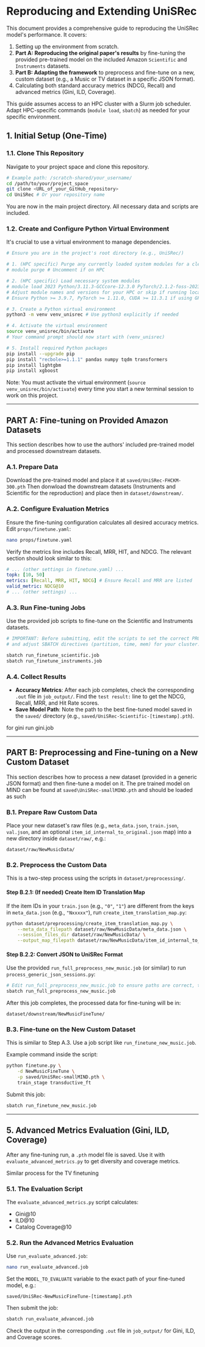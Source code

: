 # Reproducing and Extending UniSRec

This document provides a comprehensive guide to reproducing the UniSRec model's performance. It covers:
1.  Setting up the environment from scratch.
2.  **Part A: Reproducing the original paper's results** by fine-tuning the provided pre-trained model on the included Amazon `Scientific` and `Instruments` datasets.
3.  **Part B: Adapting the framework** to preprocess and fine-tune on a new, custom dataset (e.g., a Music or TV dataset in a specific JSON format).
4.  Calculating both standard accuracy metrics (NDCG, Recall) and advanced metrics (Gini, ILD, Coverage).

This guide assumes access to an HPC cluster with a Slurm job scheduler. Adapt HPC-specific commands (`module load`, `sbatch`) as needed for your specific environment.

## 1. Initial Setup (One-Time)

### 1.1. Clone This Repository
Navigate to your project space and clone this repository.

```bash
# Example path: /scratch-shared/your_username/
cd /path/to/your/project_space 
git clone <URL_of_your_GitHub_repository>
cd UniSRec # Or your repository name
```

You are now in the main project directory. All necessary data and scripts are included.

### 1.2. Create and Configure Python Virtual Environment

It's crucial to use a virtual environment to manage dependencies.

```bash
# Ensure you are in the project's root directory (e.g., UniSRec/)

# 1. (HPC specific) Purge any currently loaded system modules for a clean start
# module purge # Uncomment if on HPC

# 2. (HPC specific) Load necessary system modules 
# module load 2023 Python/3.11.3-GCCcore-12.3.0 PyTorch/2.1.2-foss-2023a-CUDA-12.1.1 
# Adjust module names and versions for your HPC or skip if running locally with conda/pip.
# Ensure Python >= 3.9.7, PyTorch >= 1.11.0, CUDA >= 11.3.1 if using GPU.

# 3. Create a Python virtual environment
python3 -m venv venv_unisrec # Use python3 explicitly if needed

# 4. Activate the virtual environment
source venv_unisrec/bin/activate
# Your command prompt should now start with (venv_unisrec)

# 5. Install required Python packages
pip install --upgrade pip
pip install "recbole>=1.1.1" pandas numpy tqdm transformers
pip install lightgbm
pip install xgboost
```

Note: You must activate the virtual environment (`source venv_unisrec/bin/activate`) every time you start a new terminal session to work on this project.

---

## PART A: Fine-tuning on Provided Amazon Datasets

This section describes how to use the authors' included pre-trained model and processed downstream datasets.

### A.1. Prepare Data

Download the pre-trained model and place it at `saved/UniSRec-FHCKM-300.pth` Then donwload the downstream datasets (Instruments and Scientific for the reproduction) and place then in `dataset/downstream/`. 
### A.2. Configure Evaluation Metrics

Ensure the fine-tuning configuration calculates all desired accuracy metrics. Edit `props/finetune.yaml`:

```bash
nano props/finetune.yaml
```

Verify the metrics line includes Recall, MRR, HIT, and NDCG. The relevant section should look similar to this:

```yaml
# ... (other settings in finetune.yaml) ...
topk: [10, 50]
metrics: [Recall, MRR, HIT, NDCG] # Ensure Recall and MRR are listed
valid_metric: NDCG@10 
# ... (other settings) ...
```

### A.3. Run Fine-tuning Jobs

Use the provided job scripts to fine-tune on the Scientific and Instruments datasets.

```bash
# IMPORTANT: Before submitting, edit the scripts to set the correct PROJECT_DIR path
# and adjust SBATCH directives (partition, time, mem) for your cluster.

sbatch run_finetune_scientific.job
sbatch run_finetune_instruments.job
```

### A.4. Collect Results

- **Accuracy Metrics**: After each job completes, check the corresponding `.out` file in `job_output/`. Find the `test result:` line to get the NDCG, Recall, MRR, and Hit Rate scores.
- **Save Model Path**: Note the path to the best fine-tuned model saved in the `saved/` directory (e.g., `saved/UniSRec-Scientific-[timestamp].pth`).

for gini run gini.job

---

## PART B: Preprocessing and Fine-tuning on a New Custom Dataset

This section describes how to process a new dataset (provided in a generic JSON format) and then fine-tune a model on it. The pre trained model on MIND can be found at `saved\UniSRec-smallMIND.pth` and should be loaded as such

### B.1. Prepare Raw Custom Data

Place your new dataset's raw files (e.g., `meta_data.json`, `train.json`, `val.json`, and an optional `item_id_internal_to_original.json` map) into a new directory inside `dataset/raw/`, e.g.:

```
dataset/raw/NewMusicData/
```

### B.2. Preprocess the Custom Data

This is a two-step process using the scripts in `dataset/preprocessing/`.

#### Step B.2.1: (If needed) Create Item ID Translation Map

If the item IDs in your `train.json` (e.g., `"0"`, `"1"`) are different from the keys in `meta_data.json` (e.g., `"Nxxxxx"`), run `create_item_translation_map.py`:

```bash
python dataset/preprocessing/create_item_translation_map.py \
    --meta_data_filepath dataset/raw/NewMusicData/meta_data.json \
    --session_files_dir dataset/raw/NewMusicData/ \
    --output_map_filepath dataset/raw/NewMusicData/item_id_internal_to_original.json
```

#### Step B.2.2: Convert JSON to UniSRec Format

Use the provided `run_full_preprocess_new_music.job` (or similar) to run `process_generic_json_sessions.py`:

```bash
# Edit run_full_preprocess_new_music.job to ensure paths are correct, then submit:
sbatch run_full_preprocess_new_music.job
```

After this job completes, the processed data for fine-tuning will be in:

```
dataset/downstream/NewMusicFineTune/
```

### B.3. Fine-tune on the New Custom Dataset

This is similar to Step A.3. Use a job script like `run_finetune_new_music.job`.

Example command inside the script:

```bash
python finetune.py \
    -d NewMusicFineTune \
    -p saved/UniSRec-smallMIND.pth \
    train_stage transductive_ft
```

Submit this job:

```bash
sbatch run_finetune_new_music.job
```

---

## 5. Advanced Metrics Evaluation (Gini, ILD, Coverage)

After any fine-tuning run, a `.pth` model file is saved. Use it with `evaluate_advanced_metrics.py` to get diversity and coverage metrics.

Similar process for the TV finetuning

### 5.1. The Evaluation Script

The `evaluate_advanced_metrics.py` script calculates:
- Gini@10
- ILD@10
- Catalog Coverage@10

### 5.2. Run the Advanced Metrics Evaluation

Use `run_evaluate_advanced.job`:

```bash
nano run_evaluate_advanced.job
```

Set the `MODEL_TO_EVALUATE` variable to the exact path of your fine-tuned model, e.g.:

```
saved/UniSRec-NewMusicFineTune-[timestamp].pth
```

Then submit the job:

```bash
sbatch run_evaluate_advanced.job
```

Check the output in the corresponding `.out` file in `job_output/` for Gini, ILD, and Coverage scores.
